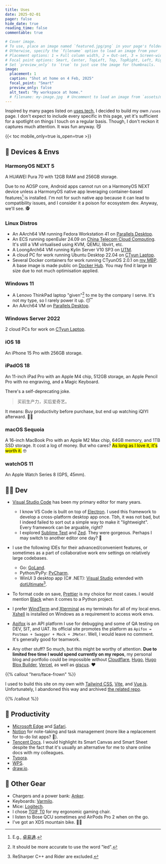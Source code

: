 ```yaml
---
title: Uses
date: 2025-02-01
pager: false
hide_date: true
reading_time: false
commentable: true

# Cover image.
# To use, place an image named `featured.jpg/png` in your page's folder.
# Otherwise, specify the `filename` option to load an image from your `assets/media/` folder.
# Placement options: 1 = Full column width, 2 = Out-set, 3 = Screen-width
# Focal point options: Smart, Center, TopLeft, Top, TopRight, Left, Right, BottomLeft, Bottom, BottomRight
# Set `preview_only` to `true` to just use the image for thumbnails.
image:
  placement: 1
  caption: "Shot at home on 4 Feb, 2025"
  focal_point: "Smart"
  preview_only: false
  alt_text: "My workspace at home."
  # filename: my-image.jpg  # Uncomment to load an image from `assets/media/` instead.
---
```


Inspired by many pages listed on [uses.tech](https://uses.tech), I decided to build my own `/uses` page. I don't expect to include every specific in this page, yet it's sufficient for a spotlight on things I touch on a regular basis. Though, I don't reckon it captures much attention. It was fun anyway. 😼

{{< toc mobile_only=true is_open=true >}}

## 💎 Devices & Envs

### HarmonyOS NEXT 5

A HUAWEI Pura 70 with 12GB RAM and 256GB storage.

Due to no AOSP core, Android apps cannot run on a HarmonyOS NEXT device unless a HarmonyOS native app leveraging container-based features[^1] is installed. I'm not for such native app because it can lead to compatibility issues, and I consider it a poison for ecosystem dev. Anyway, we'll see. 🕵

### Linux Distros

- An AArch64 VM running Fedora Workstation 41 on [Parallels Desktop](https://www.parallels.com).
- An ECS running openEuler 24.09 on [China Telecom Cloud Computing](https://www.ctyun.cn). It's still a VM virtualised using KVM, QEMU, libvirt, etc.
- A LoongArch64 VM running Kylin Server V10 SP3 on [UTM](https://mac.getutm.app).
- A cloud PC for work running Ubuntu Desktop 22.04 on [CTyun Laptop](https://www.ctyun.cn/products/ydn).
- Several Docker containers for work running CTyunOS 2.0.1 on [my MBP](#macos-sequoia). A base image is made public on [Docker Hub](https://hub.docker.com/repository/docker/arvinzjc/base-dev-env/general). You may find it large in size due to not much optimisation applied.

### Windows 11

- A Lenovo ThinkPad laptop "given"[^2] to me by the company I serve. It's not my type, so I rarely power it up. 😴
- An AArch64 VM on [Parallels Desktop](https://www.parallels.com).

### Windows Server 2022

2 cloud PCs for work on [CTyun Laptop](https://www.ctyun.cn/products/ydn).

### iOS 18

An iPhone 15 Pro with 256GB storage.

### iPadOS 18

An 11-inch iPad Pro with an Apple M4 chip, 512GB storage, an Apple Pencil Pro with no engraving, and a Magic Keyboard.

There's a self-deprecating joke.

> 买前生产力，买后爱奇艺。

It means: Buy productivity before purchase, but end up watching iQIYI afterward. 🤷‍♂️

### macOS Sequoia

A 16-inch MacBook Pro with an Apple M2 Max chip, 64GB memory, and 1TB SSD storage. It cost a log of money. But who cares? <mark>As long as I love it, it's worth it.</mark> 🤓

### watchOS 11

An Apple Watch Series 8 (GPS, 45mm).

## 👨‍💻 Dev

- [Visual Studio Code](https://code.visualstudio.com) has been my primary editor for many years.
  - I know VS Code is built on top of [Electron](https://www.electronjs.org). I used this framework to develop a cross-platform desktop app once. Tbh, it was not bad, but I indeed failed to sort out a simple way to make it "lightweight". Every framework can be arguable, right?
  - I explored [Sublime Text](https://www.sublimetext.com) and [Zed](https://zed.dev). They were gorgeous. Perhaps I may switch to another editor one day? 🤔
- I use the following IDEs for their advanced/convenient features, or sometimes as a part of collaborative work env settings on relatively large codebases.

  - Go: [GoLand](https://www.jetbrains.com/go).
  - Python/PyPy: [PyCharm](https://www.jetbrains.com/pycharm).
  - WinUI 3 desktop app (C# .NET): [Visual Studio](https://visualstudio.microsoft.com) extended with [dotUltimate](https://www.jetbrains.com/dotnet)[^3].

- To format code on save, [Prettier](https://prettier.io) is my choice for most cases. I would mention [Black](https://github.com/psf/black) when it comes to a Python project.
- I prefer [WindTerm](https://github.com/kingToolbox/WindTerm) and [Xterminal](https://www.xterminal.cn) as my terminals for all of my local envs. [Xshell](https://www.netsarang.com/en/xshell) is installed on Windows as a requirement to access work envs.
- [Apifox](https://apifox.com) is an API platform I use for debugging and some of QA testing on DEV, SIT, and UAT. Its official site promotes the platform as `Apifox = Postman + Swagger + Mock + JMeter`. Well, I would leave no comment. It's generally good for teamwork.
- Any other stuff? So much, but this might be worthy of attention. **Due to limited free time I would spend currently on my repos**, my personal blog and portfolio could be impossible without [Cloudflare](https://www.cloudflare.com), [Hugo](https://github.com/gohugoio/hugo), [Hugo Blox Builder](https://github.com/HugoBlox/hugo-blox-builder), [Vercel](https://vercel.com), as well as [giscus](https://github.com/giscus/giscus). ❤️

{{% callout "hero/face-frown" %}}

I used to build this site on my own with [Tailwind CSS](https://tailwindcss.com), [Vite](https://vite.dev), and [Vue.js](https://vuejs.org). Unfortunately, I abandoned this way and archived [the related repo](https://github.com/ArvinZJC/isarvin).

{{% /callout %}}

## 🚀 Productivity

- [Microsoft Edge](https://www.microsoft.com/edge) and [Safari](https://www.apple.com/safari).
- [Notion](https://www.notion.com) for note-taking and task management (more like a replacement for to-do list apps? 🤪).
- [Tencent Docs](https://docs.qq.com). I would highlight its Smart Canvas and Smart Sheet despite the fact that it's usually an alternative for me to share online docs with my colleagues.
- [Typora](https://typora.io).
- [WPS](https://www.wps.com).
- [draw.io](https://www.drawio.com).

## 🥑 Other Gear

- Chargers and a power bank: [Anker](https://www.anker.com).
- Keyboards: [Varmilo](https://varmilo.com).
- Mice: [Logitech](https://www.logitech.com).
- I chose [TGIF T0](https://www.tgif-official.com) for my ergonomic gaming chair.
- I listen to Bose QCU sometimes and AirPods Pro 2 when on the go.
- I've got an XDS mountain bike. 🚴‍♂️

[^1]: E.g., [卓易通](https://www.droitong.com).
[^2]: It should be more accurate to use the word "led".
[^3]: ReSharper C++ and Rider are excluded.
